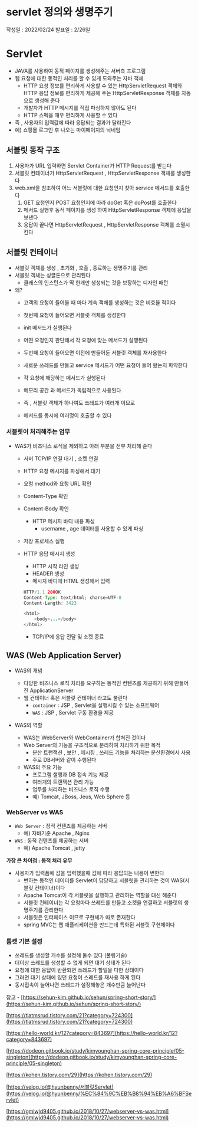 # servlet 정의와 생명주기
작성일 : 2022/02/24 
발표일 : 2/26일



# Servlet

- JAVA를 사용하여 동적 페이지를 생성해주는 서버측 프로그램
- 웹 요청에 대한 동적인 처리를 할 수 있게 도와주는 자바 객체
    - HTTP 요청 정보를 편리하게 사용할 수 있는 HttpServletRequest  객체와 HTTP 응답 정보를 편리하게 제공해 주는 HttpServletResponse 객체를 자동으로 생성해 준다
    - 개발자가 HTTP 메시지를 직접 파싱하지 않아도 된다
    - HTTP 스펙을 매우 편리하게 사용할 수 있다
- 즉 , 사용자의 입력값에 따라 응답되는 결과가 달라진다
- 예) 쇼핑몰 로그인 후 나오는 마이페이지의 닉네임

## 서블릿 동작 구조

1. 사용자가 URL 입력하면 Servlet Container가 HTTP Request를 받는다
2. 서블릿 컨테이너가 HttpServletRequest , HttpServletResponse 객체를 생성한다
3. web.xml을 참조하여 어느 서블릿에 대한 요청인지 찾아 service 메서드를 호출한다
    1. GET 요청인지 POST 요청인지에 따라 doGet 혹은 doPost를 호출한다
    2. 메서드 실행후 동적 페이지를 생성 하여 HttpServletResponse 객체에 응답을 보낸다
    3. 응답이 끝나면 HttpServletRequest , HttpServletResponse 객체를 소멸시킨다
    

## 서블릿 컨테이너

- 서블릿 객체를 생성 , 초기화 , 호출 , 종료하는 생명주기를 관리
- 서블릿 객체는 싱글톤으로 관리된다
    - 클래스의 인스턴스가 딱 한개만 생성되는 것을 보장하는 디자인 패턴
- 왜?
    - 고객의 요청이 들어올 때 마다 계속 객체를 생성하는 것은 비효율 적이다
    
    - 첫번째 요청이 들어오면 서블릿 객체를 생성한다
    - init 메서드가 실행된다
    - 어떤 요청인지 판단해서 각 요청에 맞는 메서드가 실행된다
    - 두번째 요청이 들어오면 이전에 만들어둔 서블릿 객체를 재사용한다
    - 새로운 쓰레드를 만들고 service 메서드가 어떤 요청이 들어 왔는지 파악한다
    - 각 요청에 해당하는 메서드가 실행된다
    - 메모리 공간 과 메서드가 독립적으로 사용된다
    - 즉 , 서블릿 객체가 하나여도 쓰레드가 여러개 이므로
    - 메서드를 동시에 여러명이 호출할 수 있다
    

### 서블릿이 처리해주는 업무

- WAS가 비즈니스 로직을 제외하고 아래 부분을 전부 처리해 준다
    - 서버 TCP/IP 연결 대기 , 소켓 연결
    - HTTP 요청 메시지를 파싱해서 대기
    - 요청 method와 요청 URL 확인
    - Content-Type 확인
    - Content-Body 확인
        - HTTP 메시지 바디 내용 파싱
            - username , age 데이터를 사용할 수 있게 파싱
    - 저장 프로세스 실행
    - HTTP 응답 메시지 생성
        - HTTP 시작 라인 생성
        - HEADER 생성
        - 메시지 바디에 HTML 생성해서 입력
        
        ```java
        HTTP/1.1 200OK
        Content-Type: text/html; charse=UTF-8
        Content-Length: 3423
        
        <html>
        	<body>...</body>
        </html>
        ```
        
        - TCP/IP에 응답 전달 및 소켓 종료
    

## WAS (Web Application Server)

- WAS의 개념
    - 다양한 비즈니스 로직 처리를 요구하는 동적인 컨텐츠를 제공하기 위해 만들어진 ApplicationServer
    - 웹 컨테이너 혹은 서블릿 컨테이너 라고도 불린다
        - `container` : JSP , Servlet을 실행시킬 수 있는 소프트웨어
        - `WAS` : JSP , Servlet 구동 환경을 제공

- WAS의 역할
    - WAS는 WebServer와 WebContainer가 합쳐진 것이다
    - Web Server의 기능을 구조적으로 분리하여 처리하기 위한 목적
        - 분산 트랜잭션 , 보안 , 메시징 , 쓰레드 기능을 처리하는 분산환경에서 사용
        - 주로 DB서버와 같이 수행된다
    - WAS의 주요 기능
        - 프로그램 샐행과 DB 접속 기능 제공
        - 여러개의 트랜잭션 관리 가능
        - 업무를 처리하는 비즈니스 로직 수행
        - 예) Tomcat, JBoss, Jeus, Web Sphere 등

        

### WebServer vs WAS

- `Web Server` : 정적 컨텐츠를 제공하는 서버
    - 예) 자바기준 Apache , Nginx
- `WAS` : 동적 컨텐츠를 제공하는 서버
    - 예) Apache Tomcat , jetty

**가장 큰 차이점 : 동적 처리 유무**

- 사용자가 입력폼에 값을 입력했을때 값에 따라 응답되는 내용이 변한다
    - 변하는 동적인 데이터를 Servlet이 담당하고 서블릿을 관리하는 것이 WAS(서블릿 컨테이너)이다
    - Apache Tomcat이 각 서블릿을 실행하고 관리하는 역할을 대신 해준다
    - 서블릿 컨테이너는 각 요청마다 쓰레드를 만들고 소켓을 연결하고 서블릿의 생명주기를 관리한다
    - 서블릿은 인터페이스 이므로 구현체가 따로 존재한다
    - spring MVC는 웹 애플리케이션을 만드는데 특화된 서블릿 구현체이다
    

### 톰켓 기본 설정

- 쓰레드를 생성할 개수를 설정해 둘수 있다 (풀링기술)
- 더이상 쓰레드를 생성할 수 없게 되면 대기 상태가 된다
- 요청에 대한 응답이 반환되면 쓰레드가 할일을 다한 상태이다
- 그러면 대기 상태에 있던 요청이 스레드를 재사용 하게 된다
- 동시접속이 늘어나면 쓰레드가 설정해놓은 개수만큼 늘어난다


참고 - 
[https://sehun-kim.github.io/sehun/spring-short-story/](https://sehun-kim.github.io/sehun/spring-short-story/)

[https://tlatmsrud.tistory.com/21?category=724300](https://tlatmsrud.tistory.com/21?category=724300)

[https://hello-world.kr/12?category=843697](https://hello-world.kr/12?category=843697)

[https://dodeon.gitbook.io/study/kimyounghan-spring-core-principle/05-singleton](https://dodeon.gitbook.io/study/kimyounghan-spring-core-principle/05-singleton)

[https://kohen.tistory.com/29](https://kohen.tistory.com/29)

[https://velog.io/@hyunbenny/서블릿Servlet](https://velog.io/@hyunbenny/%EC%84%9C%EB%B8%94%EB%A6%BFServlet)

[https://gmlwjd9405.github.io/2018/10/27/webserver-vs-was.html](https://gmlwjd9405.github.io/2018/10/27/webserver-vs-was.html)
